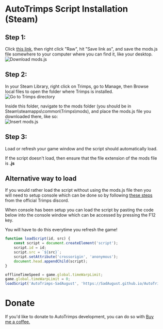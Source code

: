 # AutoTrimps Script Installation (Steam)

## Step 1:

Click <a href="https://github.com/SadAugust/AutoTrimps/blob/main/userFiles/mods.js">this link</a>, then right click "Raw", hit "Save link as", and save the mods.js file somewhere to your computer where you can find it, like your desktop.  
![Download mods.js](https://i.imgur.com/opuO6yd.png)

## Step 2:

In your Steam Library, right click on Trimps, go to Manage, then Browse local files to open the folder where Trimps is installed.  
![Go to Trimps directory](https://imgur.com/cr35LK2.png)

Inside this folder, navigate to the mods folder (you should be in Steam\steamapps\common\Trimps\mods), and place the mods.js file you downloaded there, like so:  
![Insert mods.js](https://imgur.com/muW6cUh.png)

## Step 3:

Load or refresh your game window and the script should automatically load.

If the script doesn't load, then ensure that the file extension of the mods file is <b>.js</b>

## Alternative way to load

If you would rather load the script without using the mods.js file then you will need to setup console which can be done so by following <a href="https://discord.com/channels/371177798305447938/974400240138485810/979151143714320515">these steps</a> from the official Trimps discord.

When console has been setup you can load the script by pasting the code below into the console window which can be accessed by pressing the F12 key.

You will have to do this everytime you refresh the game!

```js
function loadScript(id, src) {
	const script = document.createElement('script');
	script.id = id;
	script.src = `${src}`;
	script.setAttribute('crossorigin', 'anonymous');
	document.head.appendChild(script);
}

offlineTimeSpeed = game.global.timeWarpLimit;
game.global.timeWarpLimit = 0;
loadScript('AutoTrimps-SadAugust', 'https://SadAugust.github.io/AutoTrimps/AutoTrimps2.js');
```

# Donate

If you'd like to donate to AutoTrimps development, you can do so with <a href="https://www.buymeacoffee.com/augustAutoTrimps">Buy me a coffee.</a>
